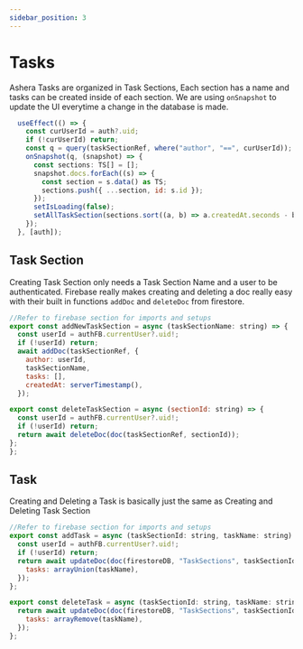 ```yaml
---
sidebar_position: 3
---
```


# Tasks

Ashera Tasks are organized in Task Sections, Each section has a name and tasks can be created inside of each section.
We are using `onSnapshot` to update the UI everytime a change in the database is made.

```jsx
  useEffect(() => {
    const curUserId = auth?.uid;
    if (!curUserId) return;
    const q = query(taskSectionRef, where("author", "==", curUserId));
    onSnapshot(q, (snapshot) => {
      const sections: TS[] = [];
      snapshot.docs.forEach((s) => {
        const section = s.data() as TS;
        sections.push({ ...section, id: s.id });
      });
      setIsLoading(false);
      setAllTaskSection(sections.sort((a, b) => a.createdAt.seconds - b.createdAt.seconds));
    });
  }, [auth]);
```

## Task Section

Creating Task Section only needs a Task Section Name and a user to be authenticated. Firebase really makes creating and deleting a doc really easy with their built in functions `addDoc` and `deleteDoc` from firestore.

```jsx
//Refer to firebase section for imports and setups
export const addNewTaskSection = async (taskSectionName: string) => {
  const userId = authFB.currentUser?.uid!;
  if (!userId) return;
  await addDoc(taskSectionRef, {
    author: userId,
    taskSectionName,
    tasks: [],
    createdAt: serverTimestamp(),
  });

export const deleteTaskSection = async (sectionId: string) => {
  const userId = authFB.currentUser?.uid!;
  if (!userId) return;
  return await deleteDoc(doc(taskSectionRef, sectionId));
};
};
```

## Task

Creating and Deleting a Task is basically just the same as Creating and Deleting Task Section

```jsx
//Refer to firebase section for imports and setups
export const addTask = async (taskSectionId: string, taskName: string) => {
  const userId = authFB.currentUser?.uid!;
  if (!userId) return;
  return await updateDoc(doc(firestoreDB, "TaskSections", taskSectionId), {
    tasks: arrayUnion(taskName),
  });
};

export const deleteTask = async (taskSectionId: string, taskName: string) => {
  return await updateDoc(doc(firestoreDB, "TaskSections", taskSectionId), {
    tasks: arrayRemove(taskName),
  });
};
```
